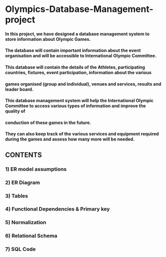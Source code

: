 # Olympics-Database-Management-project
#### In this project, we have designed a database management system to store information about Olympic Games. 
#### The database will contain important information about the event organisation and will be accessible to International Olympic Committee.
#### This database will contain the details of the Athletes, participating countries, fixtures, event participation, information about the various 
#### games organised (group and individual), venues and services, results and leader board. 
#### This database management system will help the International Olympic Committee to access various types of information and improve the quality of 
#### conduction of these games in the future. 
#### They can also keep track of the various services and equipment required during the games and assess how many more will be needed.

## CONTENTS
### 1) ER model assumptions
### 2) ER Diagram
### 3) Tables
### 4) Functional Dependencies & Primary key
### 5) Normalization
### 6) Relational Schema
### 7) SQL Code
